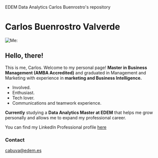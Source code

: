 
EDEM Data Analytics Carlos Buenrostro's repository

# Carlos Buenrostro Valverde
![Me:](https://media.licdn.com/dms/image/C4D03AQEtBqO_VqhR-Q/profile-displayphoto-shrink_800_800/0/1645294997504?e=1703721600&v=beta&t=UsPwvaTfx1KQUnh1v38ic4-1uQVBcyVpV_426Q7bM0k)

## Hello, there!
 This is me, Carlos. Welcome to my personal page! **Master in Business Management (AMBA Accredited)** and graduated in Management and Marketing with experience in **marketing and Business Intelligence.**

- Involved.
- Enthusiast.
- Tech lover.
- Communications and teamwork experience.

**Currently** studying a **Data Analytics Master at EDEM** that helps me grow personally and allows me to expand my professional career. 

You can find my LinkedIn Professional profile [here](www.linkedin.com/in/carlos-buenrostro-valverde)

### Contact

<cabuva@edem.es>